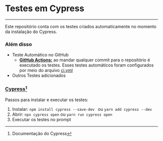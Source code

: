 # Testes em Cypress

---

Este repositório conta com os testes criados automaticamente no momento da instalação do Cypress.

### Além disso

- Teste Automático no GitHub
  - **[GitHub Actions:](https://github.com/limajonatas/tests_with_cypress/actions)** ao mandar qualquer commit para o repositório é executado os testes. Esses testes automáticos foram configurados por meio do arquivo [ci.yml](https://github.com/limajonatas/tests_with_cypress/blob/main/.github/workflows/ci.yml)
- Outros Testes adicionados

### [Cypress[^1]](https://docs.cypress.io/guides/getting-started/installing-cypress)

Passos para instalar e executar os testes:

1. Instalar: ```npm install cypress --save-dev ``` ou ``` yarn add cypress --dev ```
2. Abrir: ```npx cypress open``` ou ```yarn run cypress open```
3. Executar os testes no prompt

[^1]: [Documentação do Cypress](https://docs.cypress.io/guides/getting-started/installing-cypress)
